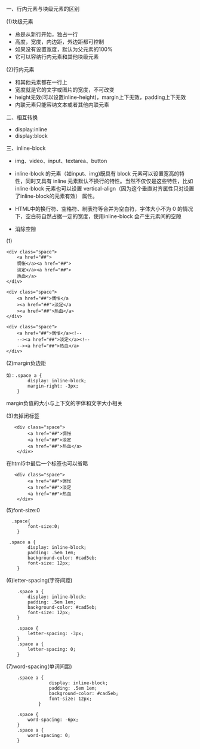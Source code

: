 一、行内元素与块级元素的区别

(1)块级元素

* 总是从新行开始，独占一行
* 高度，宽度，内边距，外边距都可控制
* 如果没有设置宽度，默认为父元素的100%
* 它可以容纳行内元素和其他块级元素

(2)行内元素

* 和其他元素都在一行上
* 宽度就是它的文字或图片的宽度，不可改变
* height无效(可以设置inline-height)，margin上下无效，padding上下无效
* 内联元素只能容纳文本或者其他内联元素

二、相互转换

* display:inline
* display:block

三、inline-block

* img、video、input、textarea、button

* inline-block 的元素（如input、img)既具有 block 元素可以设置宽高的特性，同时又具有 inline 元素默认不换行的特性。当然不仅仅是这些特性，比如 inline-block 元素也可以设置 vertical-align（因为这个垂直对齐属性只对设置了inline-block的元素有效） 属性。

* HTML中的换行符、空格符、制表符等合并为空白符，字体大小不为 0 的情况下，空白符自然占据一定的宽度，使用inline-block 会产生元素间的空隙

* 消除空隙

(1)

	<div class="space">
	    <a href="##">
	    惆怅</a><a href="##">
	    淡定</a><a href="##">
	    热血</a>
	</div>

	<div class="space">
	    <a href="##">惆怅</a
	    ><a href="##">淡定</a
	    ><a href="##">热血</a>
	</div>

	<div class="space">
	    <a href="##">惆怅</a><!--
	    --><a href="##">淡定</a><!--
	    --><a href="##">热血</a>
	</div>

(2)margin负边距

	如：.space a {
		    display: inline-block;
		    margin-right: -3px;
		}

margin负值的大小与上下文的字体和文字大小相关

(3)去掉闭标签

	   <div class="space">
	        <a href="##">惆怅
	        <a href="##">淡定
	        <a href="##">热血</a>
	    </div>

在html5中最后一个标签也可以省略

	   <div class="space">
	        <a href="##">惆怅
	        <a href="##">淡定
	        <a href="##">热血
	    </div>

(5)font-size:0

      .space{
            font-size:0;
        }

	 .space a {
            display: inline-block;
            padding: .5em 1em;
            background-color: #cad5eb;
            font-size: 12px;
        }

       
(6)letter-spacing(字符间距)

		.space a {
            display: inline-block;
            padding: .5em 1em;
            background-color: #cad5eb;
            font-size: 12px;
        }

        .space {
            letter-spacing: -3px;
        }
        .space a {
            letter-spacing: 0;
        }

(7)word-spacing(单词间距)

		.space a {
		            display: inline-block;
		            padding: .5em 1em;
		            background-color: #cad5eb;
		            font-size: 12px;
		        }
		
		.space {
		    word-spacing: -6px;
		}
		.space a {
		    word-spacing: 0;
		}